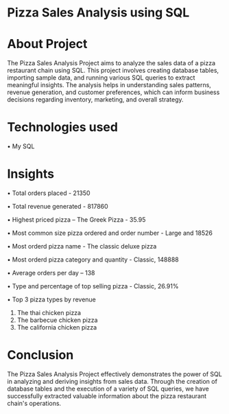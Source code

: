 # Pizza Sales Analysis using SQL


# About Project

The Pizza Sales Analysis Project aims to analyze the sales data of a pizza restaurant chain using SQL. This project involves creating database tables, importing sample data, and running various SQL queries to extract meaningful insights. The analysis helps in understanding sales patterns, revenue generation, and customer preferences, which can inform business decisions regarding inventory, marketing, and overall strategy.


# Technologies used

•	My SQL


# Insights

•	Total orders placed - 21350

•	Total revenue generated - 817860

•	Highest priced pizza – The Greek Pizza - 35.95

•	Most common size pizza ordered and order number - Large and 18526

•	Most orderd pizza name - The classic deluxe pizza

•	Most orderd pizza category and quantity - Classic, 148888

•	Average orders per day – 138

•	Type and percentage of top selling pizza - Classic, 26.91%

•	Top 3 pizza types by revenue
1. The thai chicken pizza
2. The barbecue chicken pizza
3. The california chicken pizza


# Conclusion

The Pizza Sales Analysis Project effectively demonstrates the power of SQL in analyzing and deriving insights from sales data. Through the creation of database tables and the execution of a variety of SQL queries, we have successfully extracted valuable information about the pizza restaurant chain's operations.
